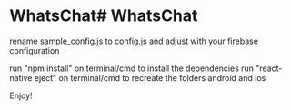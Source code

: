 # WhatsChat# WhatsChat

rename sample_config.js to config.js and adjust with your firebase configuration

run "npm install" on terminal/cmd to install the dependencies
run "react-native eject" on terminal/cmd to recreate the folders android and ios

Enjoy!
